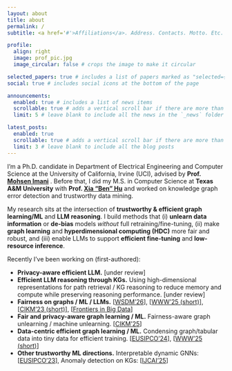 ```yaml
---
layout: about
title: about
permalink: /
subtitle: <a href='#'>Affiliations</a>. Address. Contacts. Motto. Etc.

profile:
  align: right
  image: prof_pic.jpg
  image_circular: false # crops the image to make it circular

selected_papers: true # includes a list of papers marked as "selected={true}"
social: true # includes social icons at the bottom of the page

announcements:
  enabled: true # includes a list of news items
  scrollable: true # adds a vertical scroll bar if there are more than 3 news items
  limit: 5 # leave blank to include all the news in the `_news` folder

latest_posts:
  enabled: true
  scrollable: true # adds a vertical scroll bar if there are more than 3 new posts items
  limit: 3 # leave blank to include all the blog posts
---
```


I’m a Ph.D. candidate in Department of Electrical Engineering and Computer Science at the University of California, Irvine (UCI), advised by **Prof. [Mohsen Imani](http://www.mohsenimani.com/)** . Before that, I did my M.S. in Computer Science at **Texas A&M University** with **Prof. [Xia “Ben” Hu]([https://cs.rice.edu/~xh37/index.html])**  and worked on knowledge graph error detection and trustworthy data mining. 

My research sits at the intersection of **trustworthy & efficient graph learning/ML** and **LLM reasoning**. I build methods that (i) **unlearn data information** or **de-bias** models *without* full retraining/fine-tuning, (ii) make **graph learning** and **hyperdimensional computing (HDC)** more fair and robust, and (iii) enable LLMs to support **efficient fine-tuning** and **low-resource inference**.

Recently I’ve been working on (first-authored):

- **Privacy-aware efficient LLM.** [under review]
- **Efficient LLM reasoning through KGs.** Using high-dimensional representations for path retrieval / KG reasoning to reduce memory and compute while preserving reasoning performance. [under review]
- **Fairness on graphs / ML / LLMs.** [[WSDM’26](https://yezil3.github.io/)], [[WWW’25 (short)](https://dl.acm.org/doi/pdf/10.1145/3701716.3715479)], [[CIKM’23 (short)](https://dl.acm.org/doi/pdf/10.1145/3583780.3615176)], [[Frontiers in Big Data](https://www.frontiersin.org/journals/big-data/articles/10.3389/fdata.2024.1489306/full)]
- **Fair and privacy-aware graph learning / ML.** Fairness-aware graph unlearning / machine unlearning. [[CIKM’25](https://yezil3.github.io/)]
- **Data-centric efficient graph learning / ML.** Condensing graph/tabular data into tiny data for efficient training. [[EUSIPCO’24](https://ieeexplore.ieee.org/stamp/stamp.jsp?tp=&arnumber=10715024)], [[WWW’25 (short)](https://dl.acm.org/doi/pdf/10.1145/3701716.3715566)]
- **Other trustworthy ML directions.** Interpretable dynamic GNNs: [[EUSIPCO’23](https://ieeexplore.ieee.org/stamp/stamp.jsp?tp=&arnumber=10289852)], Anomaly detection on KGs: [[IJCAI’25](https://ijcai-preprints.s3.us-west-1.amazonaws.com/2025/8064.pdf)]
